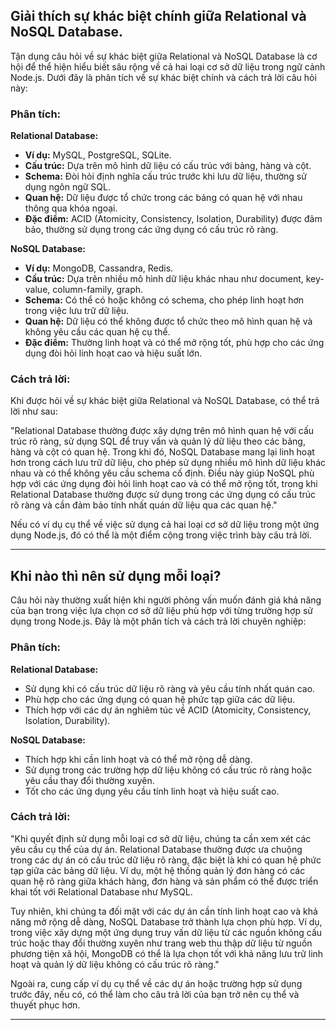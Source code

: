 ## Giải thích sự khác biệt chính giữa Relational và NoSQL Database.

Tận dụng câu hỏi về sự khác biệt giữa Relational và NoSQL Database là cơ hội để thể hiện hiểu biết sâu rộng về cả hai loại cơ sở dữ liệu trong ngữ cảnh Node.js. Dưới đây là phân tích về sự khác biệt chính và cách trả lời câu hỏi này:

### Phân tích:

**Relational Database:**

- **Ví dụ:** MySQL, PostgreSQL, SQLite.
- **Cấu trúc:** Dựa trên mô hình dữ liệu có cấu trúc với bảng, hàng và cột.
- **Schema:** Đòi hỏi định nghĩa cấu trúc trước khi lưu dữ liệu, thường sử dụng ngôn ngữ SQL.
- **Quan hệ:** Dữ liệu được tổ chức trong các bảng có quan hệ với nhau thông qua khóa ngoại.
- **Đặc điểm:** ACID (Atomicity, Consistency, Isolation, Durability) được đảm bảo, thường sử dụng trong các ứng dụng có cấu trúc rõ ràng.

**NoSQL Database:**

- **Ví dụ:** MongoDB, Cassandra, Redis.
- **Cấu trúc:** Dựa trên nhiều mô hình dữ liệu khác nhau như document, key-value, column-family, graph.
- **Schema:** Có thể có hoặc không có schema, cho phép linh hoạt hơn trong việc lưu trữ dữ liệu.
- **Quan hệ:** Dữ liệu có thể không được tổ chức theo mô hình quan hệ và không yêu cầu các quan hệ cụ thể.
- **Đặc điểm:** Thường linh hoạt và có thể mở rộng tốt, phù hợp cho các ứng dụng đòi hỏi linh hoạt cao và hiệu suất lớn.

### Cách trả lời:

Khi được hỏi về sự khác biệt giữa Relational và NoSQL Database, có thể trả lời như sau:

"Relational Database thường được xây dựng trên mô hình quan hệ với cấu trúc rõ ràng, sử dụng SQL để truy vấn và quản lý dữ liệu theo các bảng, hàng và cột có quan hệ. Trong khi đó, NoSQL Database mang lại linh hoạt hơn trong cách lưu trữ dữ liệu, cho phép sử dụng nhiều mô hình dữ liệu khác nhau và có thể không yêu cầu schema cố định. Điều này giúp NoSQL phù hợp với các ứng dụng đòi hỏi linh hoạt cao và có thể mở rộng tốt, trong khi Relational Database thường được sử dụng trong các ứng dụng có cấu trúc rõ ràng và cần đảm bảo tính nhất quán dữ liệu qua các quan hệ."

Nếu có ví dụ cụ thể về việc sử dụng cả hai loại cơ sở dữ liệu trong một ứng dụng Node.js, đó có thể là một điểm cộng trong việc trình bày câu trả lời.

---

## Khi nào thì nên sử dụng mỗi loại?

Câu hỏi này thường xuất hiện khi người phỏng vấn muốn đánh giá khả năng của bạn trong việc lựa chọn cơ sở dữ liệu phù hợp với từng trường hợp sử dụng trong Node.js. Đây là một phân tích và cách trả lời chuyên nghiệp:

### Phân tích:

**Relational Database:**

- Sử dụng khi có cấu trúc dữ liệu rõ ràng và yêu cầu tính nhất quán cao.
- Phù hợp cho các ứng dụng có quan hệ phức tạp giữa các dữ liệu.
- Thích hợp với các dự án nghiêm túc về ACID (Atomicity, Consistency, Isolation, Durability).

**NoSQL Database:**

- Thích hợp khi cần linh hoạt và có thể mở rộng dễ dàng.
- Sử dụng trong các trường hợp dữ liệu không có cấu trúc rõ ràng hoặc yêu cầu thay đổi thường xuyên.
- Tốt cho các ứng dụng yêu cầu tính linh hoạt và hiệu suất cao.

### Cách trả lời:

"Khi quyết định sử dụng mỗi loại cơ sở dữ liệu, chúng ta cần xem xét các yêu cầu cụ thể của dự án. Relational Database thường được ưa chuộng trong các dự án có cấu trúc dữ liệu rõ ràng, đặc biệt là khi có quan hệ phức tạp giữa các bảng dữ liệu. Ví dụ, một hệ thống quản lý đơn hàng có các quan hệ rõ ràng giữa khách hàng, đơn hàng và sản phẩm có thể được triển khai tốt với Relational Database như MySQL.

Tuy nhiên, khi chúng ta đối mặt với các dự án cần tính linh hoạt cao và khả năng mở rộng dễ dàng, NoSQL Database trở thành lựa chọn phù hợp. Ví dụ, trong việc xây dựng một ứng dụng truy vấn dữ liệu từ các nguồn không cấu trúc hoặc thay đổi thường xuyên như trang web thu thập dữ liệu từ nguồn phương tiện xã hội, MongoDB có thể là lựa chọn tốt với khả năng lưu trữ linh hoạt và quản lý dữ liệu không có cấu trúc rõ ràng."

Ngoài ra, cung cấp ví dụ cụ thể về các dự án hoặc trường hợp sử dụng trước đây, nếu có, có thể làm cho câu trả lời của bạn trở nên cụ thể và thuyết phục hơn.

---
